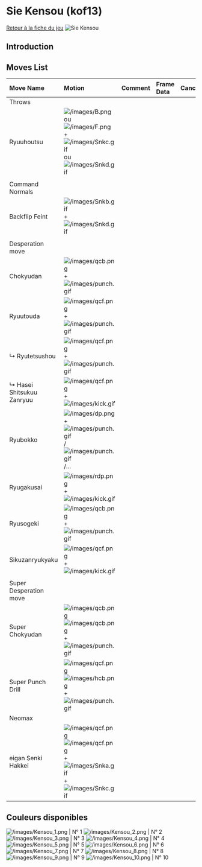 # Sie Kensou (kof13)

[Retour à la fiche du
jeu](http://basgrospoing.fr/wiki/index.php?title=The_King_of_Fighters_XIII)
![Sie Kensou](/images/Kensoukof13.gif "Sie Kensou")

## Introduction

## Moves List

| Move Name                 | Motion                                                                                                                                                           | Comment | Frame Data | Cancelable | Damage LOW/HIGH/EX |
|:--------------------------|:-----------------------------------------------------------------------------------------------------------------------------------------------------------------|:--------|:-----------|:-----------|:-------------------|
| Throws                    |                                                                                                                                                                  |         |            |            |                    |
| Ryuuhoutsu                | ![](/images/B.png "/images/B.png") ou ![](/images/F.png "/images/F.png") + ![](/images/Snkc.gif "/images/Snkc.gif") ou ![](/images/Snkd.gif "/images/Snkd.gif")  |         |            |            | 100                |
|                           |                                                                                                                                                                  |         |            |            |                    |
| Command Normals           |                                                                                                                                                                  |         |            |            |                    |
| Backflip Feint            | ![](/images/Snkb.gif "/images/Snkb.gif") + ![](/images/Snkd.gif "/images/Snkd.gif")                                                                              |         |            |            | 0                  |
|                           |                                                                                                                                                                  |         |            |            |                    |
| Desperation move          |                                                                                                                                                                  |         |            |            |                    |
| Chokyudan                 | ![](/images/qcb.png "/images/qcb.png") + ![](/images/punch.gif "/images/punch.gif")                                                                              |         |            |            |                    |
| Ryuutouda                 | ![](/images/qcf.png "/images/qcf.png") + ![](/images/punch.gif "/images/punch.gif")                                                                              |         |            |            |                    |
| ↳ Ryutetsushou            | ![](/images/qcf.png "/images/qcf.png") + ![](/images/punch.gif "/images/punch.gif")                                                                              |         |            |            |                    |
| ↳ Hasei Shitsukuu Zanryuu | ![](/images/qcf.png "/images/qcf.png")+![](/images/kick.gif "/images/kick.gif")                                                                                  |         |            |            |                    |
| Ryubokko                  | ![](/images/dp.png "/images/dp.png")+![](/images/punch.gif "/images/punch.gif")/![](/images/punch.gif "/images/punch.gif")/...                                   |         |            |            |                    |
| Ryugakusai                | ![](/images/rdp.png "/images/rdp.png")+![](/images/kick.gif "/images/kick.gif")                                                                                  |         |            |            |                    |
| Ryusogeki                 | ![](/images/qcb.png "/images/qcb.png")+![](/images/punch.gif "/images/punch.gif")                                                                                |         |            |            |                    |
| Sikuzanryukyaku           | ![](/images/qcf.png "/images/qcf.png")+![](/images/kick.gif "/images/kick.gif")                                                                                  |         |            |            |                    |
|                           |                                                                                                                                                                  |         |            |            |                    |
| Super Desperation move    |                                                                                                                                                                  |         |            |            |                    |
| Super Chokyudan           | ![](/images/qcb.png "/images/qcb.png")![](/images/qcb.png "/images/qcb.png")+![](/images/punch.gif "/images/punch.gif")                                          |         |            |            |                    |
| Super Punch Drill         | ![](/images/qcf.png "/images/qcf.png")![](/images/hcb.png "/images/hcb.png")+![](/images/punch.gif "/images/punch.gif")                                          |         |            |            |                    |
| Neomax                    |                                                                                                                                                                  |         |            |            |                    |
| eigan Senki Hakkei        | ![](/images/qcf.png "/images/qcf.png")![](/images/qcf.png "/images/qcf.png") + ![](/images/Snka.gif "/images/Snka.gif")+![](/images/Snkc.gif "/images/Snkc.gif") |         |            |            |                    |

## Couleurs disponibles

![](/images/Kensou_1.png "/images/Kensou_1.png") \| N° 1
![](/images/Kensou_2.png "/images/Kensou_2.png") \| N° 2
![](/images/Kensou_3.png "/images/Kensou_3.png") \| N° 3
![](/images/Kensou_4.png "/images/Kensou_4.png") \| N° 4
![](/images/Kensou_5.png "/images/Kensou_5.png") \| N° 5
![](/images/Kensou_6.png "/images/Kensou_6.png") \| N° 6
![](/images/Kensou_7.png "/images/Kensou_7.png") \| N° 7
![](/images/Kensou_8.png "/images/Kensou_8.png") \| N° 8
![](/images/Kensou_9.png "/images/Kensou_9.png") \| N° 9
![](/images/Kensou_10.png "/images/Kensou_10.png") \| N° 10
